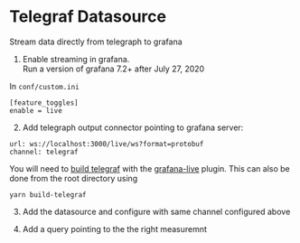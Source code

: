 # Telegraf Datasource

Stream data directly from telegraph to grafana


1. Enable streaming in grafana.  
Run a version of grafana 7.2+ after July 27, 2020

In `conf/custom.ini`
```
[feature_toggles]
enable = live
```

2. Add telegraph output connector pointing to grafana server:
```
url: ws://localhost:3000/live/ws?format=protobuf
channel: telegraf
```

You will need to [build telegraf](./telegraf/README.md) with the [grafana-live](./telegraf/plugins/outputs/grafana-live/README.md) plugin. 
This can also be done from the root directory using
```
yarn build-telegraf
```

3. Add the datasource and configure with same channel configured above

4. Add a query pointing to the the right measuremnt
